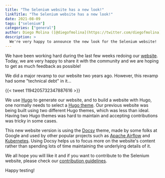 ```yaml
---
title: "The Selenium website has a new look!"
linkTitle: "The Selenium website has a new look!"
date: 2021-08-09
tags: ["selenium"]
categories: ["general"]
author: Diego Molina ([@diegofmolina](https://twitter.com/diegofmolina))
description: >
  We're very happy to announce the new look for the Selenium website!
---
```


We have been working hard during the last few weeks redoing our
[website](//selenium.dev). Today, we are very happy to share it 
with the community and we are hoping to get as much feedback as
possible!

We did a major revamp to our website two years ago. However, this
revamp had some "technical debt" in it...

{{< tweet 1194205732347887616 >}}

We use [Hugo](https://gohugo.io/) to generate our website, and to
build a website with Hugo, one normally needs to select a 
[Hugo theme](https://themes.gohugo.io/). Our previous website was
being built using two different Hugo themes, which was less than
ideal. Having two Hugo themes was hard to maintain and accepting
contributions was tricky in some cases.

This new website version is using the [Docsy](https://github.com/google/docsy)
theme, made by some folks at Google and used by other popular projects
such as [Apache Airflow](https://airflow.apache.org/) and 
[Kubernetes](https://kubernetes.io/). Using Docsy helps us to focus
more on the website's content rather than spending lots of time
maintaining the underlying details of it. 

We all hope you will like it and if you want to contribute to the Selenium website,
please check our [contribution guidelines](/documentation/about/contributing/).


Happy testing!


